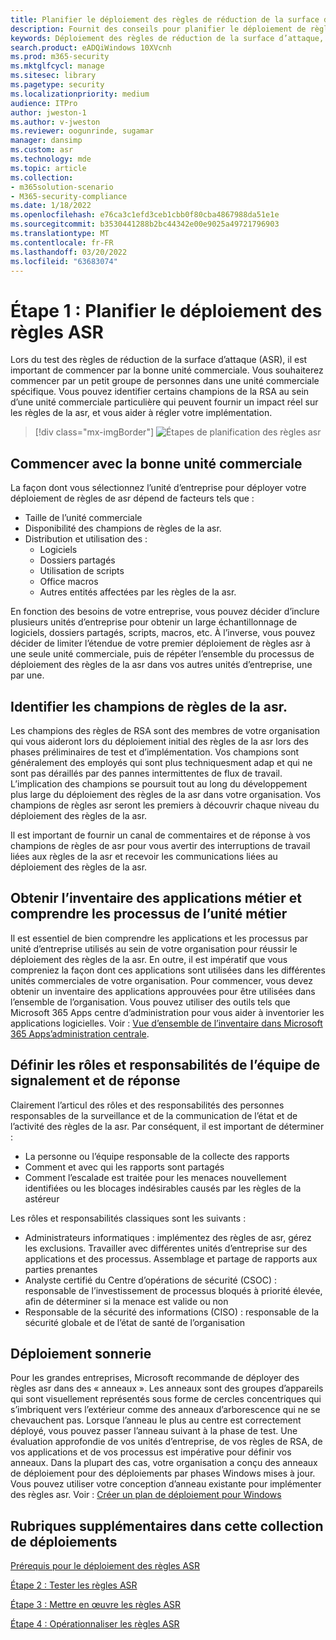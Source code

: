 ```yaml
---
title: Planifier le déploiement des règles de réduction de la surface d’attaque des règles de réduction de la surface d’attaque
description: Fournit des conseils pour planifier le déploiement de règles de réduction de la surface d’attaque (ASR).
keywords: Déploiement des règles de réduction de la surface d’attaque, déploiement de la réduction de la surface d’attaque, activer les règles d’attaque, configurer la réduction de la surface d’attaque, système de prévention des intrusions hôte, règles de protection, règles anti-attaque, règles d’attaque, règles de prévention des infections, Microsoft Defender pour le point de terminaison, configurer des règles de réduction de la surface d’attaque
search.product: eADQiWindows 10XVcnh
ms.prod: m365-security
ms.mktglfcycl: manage
ms.sitesec: library
ms.pagetype: security
ms.localizationpriority: medium
audience: ITPro
author: jweston-1
ms.author: v-jweston
ms.reviewer: oogunrinde, sugamar
manager: dansimp
ms.custom: asr
ms.technology: mde
ms.topic: article
ms.collection:
- m365solution-scenario
- M365-security-compliance
ms.date: 1/18/2022
ms.openlocfilehash: e76ca3c1efd3ceb1cbb0f80cba4867988da51e1e
ms.sourcegitcommit: b3530441288b2bc44342e00e9025a49721796903
ms.translationtype: MT
ms.contentlocale: fr-FR
ms.lasthandoff: 03/20/2022
ms.locfileid: "63683074"
---
```

# <a name="step-1-plan-asr-rules-deployment"></a>Étape 1 : Planifier le déploiement des règles ASR

Lors du test des règles de réduction de la surface d’attaque (ASR), il est important de commencer par la bonne unité commerciale. Vous souhaiterez commencer par un petit groupe de personnes dans une unité commerciale spécifique. Vous pouvez identifier certains champions de la RSA au sein d’une unité commerciale particulière qui peuvent fournir un impact réel sur les règles de la asr, et vous aider à régler votre implémentation.

> [!div class="mx-imgBorder"]
> ![Étapes de planification des règles asr](images/asr-rules-planning-steps.png)

## <a name="start-with-the-right-business-unit"></a>Commencer avec la bonne unité commerciale

La façon dont vous sélectionnez l’unité d’entreprise pour déployer votre déploiement de règles de asr dépend de facteurs tels que :

- Taille de l’unité commerciale
- Disponibilité des champions de règles de la asr.  
- Distribution et utilisation des :
  - Logiciels
  - Dossiers partagés
  - Utilisation de scripts
  - Office macros
  - Autres entités affectées par les règles de la asr.

En fonction des besoins de votre entreprise, vous pouvez décider d’inclure plusieurs unités d’entreprise pour obtenir un large échantillonnage de logiciels, dossiers partagés, scripts, macros, etc. À l’inverse, vous pouvez décider de limiter l’étendue de votre premier déploiement de règles asr à une seule unité commerciale, puis de répéter l’ensemble du processus de déploiement des règles de la asr dans vos autres unités d’entreprise, une par une.

## <a name="identify-asr--rules-champions"></a>Identifier les champions de règles de la asr.

Les champions des règles de RSA sont des membres de votre organisation qui vous aideront lors du déploiement initial des règles de la asr lors des phases préliminaires de test et d’implémentation. Vos champions sont généralement des employés qui sont plus techniquesment adap et qui ne sont pas déraillés par des pannes intermittentes de flux de travail. L’implication des champions se poursuit tout au long du développement plus large du déploiement des règles de la asr dans votre organisation. Vos champions de règles asr seront les premiers à découvrir chaque niveau du déploiement des règles de la asr.

Il est important de fournir un canal de commentaires et de réponse à vos champions de règles de asr pour vous avertir des interruptions de travail liées aux règles de la asr et recevoir les communications liées au déploiement des règles de la asr.

## <a name="get-inventory-of-line-of-business-apps-and-understand-the-business-unit-processes"></a>Obtenir l’inventaire des applications métier et comprendre les processus de l’unité métier

Il est essentiel de bien comprendre les applications et les processus par unité d’entreprise utilisés au sein de votre organisation pour réussir le déploiement des règles de la asr. En outre, il est impératif que vous compreniez la façon dont ces applications sont utilisées dans les différentes unités commerciales de votre organisation.
Pour commencer, vous devez obtenir un inventaire des applications approuvées pour être utilisées dans l’ensemble de l’organisation. Vous pouvez utiliser des outils tels que Microsoft 365 Apps centre d’administration pour vous aider à inventorier les applications logicielles. Voir : [Vue d’ensemble de l’inventaire dans Microsoft 365 Apps’administration centrale](/deployoffice/admincenter/inventory).

## <a name="define-reporting-and-response-team-roles-and-responsibilities"></a>Définir les rôles et responsabilités de l’équipe de signalement et de réponse

Clairement l’articul des rôles et des responsabilités des personnes responsables de la surveillance et de la communication de l’état et de l’activité des règles de la asr. Par conséquent, il est important de déterminer :

- La personne ou l’équipe responsable de la collecte des rapports
- Comment et avec qui les rapports sont partagés
- Comment l’escalade est traitée pour les menaces nouvellement identifiées ou les blocages indésirables causés par les règles de la astéreur

Les rôles et responsabilités classiques sont les suivants :

- Administrateurs informatiques : implémentez des règles de asr, gérez les exclusions. Travailler avec différentes unités d’entreprise sur des applications et des processus. Assemblage et partage de rapports aux parties prenantes
- Analyste certifié du Centre d’opérations de sécurité (CSOC) : responsable de l’investissement de processus bloqués à priorité élevée, afin de déterminer si la menace est valide ou non
- Responsable de la sécurité des informations (CISO) : responsable de la sécurité globale et de l’état de santé de l’organisation

## <a name="ring-deployment"></a>Déploiement sonnerie

Pour les grandes entreprises, Microsoft recommande de déployer des règles asr dans des « anneaux ». Les anneaux sont des groupes d’appareils qui sont visuellement représentés sous forme de cercles concentriques qui s’imbriquent vers l’extérieur comme des anneaux d’arborescence qui ne se chevauchent pas. Lorsque l’anneau le plus au centre est correctement déployé, vous pouvez passer l’anneau suivant à la phase de test. Une évaluation approfondie de vos unités d’entreprise, de vos règles de RSA, de vos applications et de vos processus est impérative pour définir vos anneaux.
Dans la plupart des cas, votre organisation a conçu des anneaux de déploiement pour des déploiements par phases Windows mises à jour. Vous pouvez utiliser votre conception d’anneau existante pour implémenter des règles asr.
Voir : [Créer un plan de déploiement pour Windows](/windows/deployment/update/create-deployment-plan)

## <a name="additional-topics-in-this-deployment-collection"></a>Rubriques supplémentaires dans cette collection de déploiements

[Prérequis pour le déploiement des règles ASR](attack-surface-reduction-rules-deployment.md)

[Étape 2 : Tester les règles ASR](attack-surface-reduction-rules-deployment-test.md)

[Étape 3 : Mettre en œuvre les règles ASR](attack-surface-reduction-rules-deployment-implement.md)

[Étape 4 : Opérationnaliser les règles ASR](attack-surface-reduction-rules-deployment-operationalize.md)
